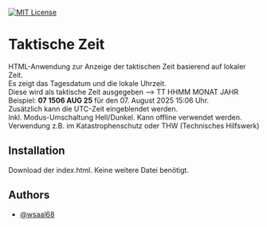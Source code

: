 [![MIT License](https://img.shields.io/badge/License-MIT-green.svg)](https://choosealicense.com/licenses/mit/)

# Taktische Zeit

HTML-Anwendung zur Anzeige der taktischen Zeit basierend auf lokaler Zeit. <BR>
Es zeigt das Tagesdatum und die lokale Uhrzeit. <BR>
Diese wird als taktische Zeit ausgegeben --> TT HHMM MONAT JAHR<BR>
Beispiel: <b>07 1506 AUG 25</b> für den 07. August 2025 15:06 Uhr.<BR>
Zusätzlich kann die UTC-Zeit eingeblendet werden.<BR>
Inkl. Modus-Umschaltung Hell/Dunkel.
Kann offline verwendet werden.
Verwendung z.B. im Katastrophenschutz oder THW (Technisches Hilfswerk)

## Installation

Download der index.html. Keine weitere Datei benötigt.
    
## Authors

- [@wsaal68](https://github.com/wsaal68)

